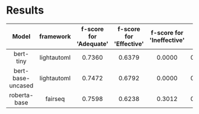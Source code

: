 

# Results

| Model | framework |f-score for 'Adequate'  | f-score for 'Effective'    | f-score for 'Ineffective'    | Mean f-score |
| :---:   | :---:  | :---: | :---: |  :---: |  :---: | 
| bert-tiny | lightautoml| 0.7360   | 0.6379   |    0.0000     | 0.4579 |
| bert-base-uncased | lightautoml |0.7472   |  0.6792   |   0.0000   | 0.4755|
| roberta-base | fairseq | 0.7598  |  0.6238  |   0.3012     | 0.5616 | 

